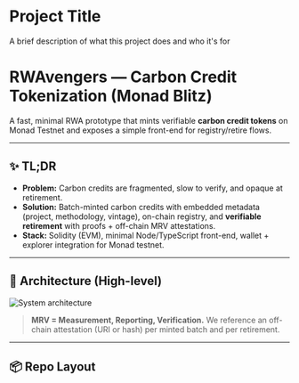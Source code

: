 
# Project Title

A brief description of what this project does and who it's for
# RWAvengers — Carbon Credit Tokenization (Monad Blitz)

A fast, minimal RWA prototype that mints verifiable **carbon credit tokens** on Monad Testnet and exposes a simple front-end for registry/retire flows.

---

## ✨ TL;DR
- **Problem:** Carbon credits are fragmented, slow to verify, and opaque at retirement.
- **Solution:** Batch-minted carbon credits with embedded metadata (project, methodology, vintage), on-chain registry, and **verifiable retirement** with proofs + off-chain MRV attestations.
- **Stack:** Solidity (EVM), minimal Node/TypeScript front-end, wallet + explorer integration for Monad testnet.

---

## 🧱 Architecture (High-level)

![System architecture](/monad-blitz-rwa/images/RWAvengers.jpg)


> **MRV = Measurement, Reporting, Verification.** We reference an off-chain attestation (URI or hash) per minted batch and per retirement.

---

## 📦 Repo Layout


